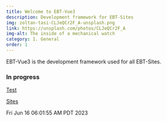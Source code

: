 ```yaml
---
title: Welcome to EBT-Vue3
description: Development framework for EBT-Sites
img: zoltan-tasi-CLJeQCr2F_A-unsplash.png
link: https://unsplash.com/photos/CLJeQCr2F_A
img-alt: The inside of a mechanical watch
category: 1. General
order: 1
---
```


EBT-Vue3 is the development framework used for all EBT-Sites.

### In progress

[Test](#/wiki/dev/toc)

[Sites](#/wiki/sites/toc)

Fri Jun 16 06:01:55 AM PDT 2023

